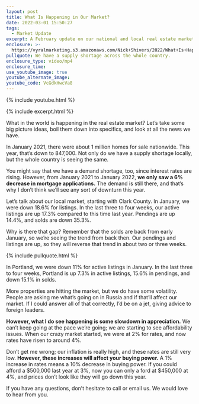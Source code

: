 ```yaml
---
layout: post
title: What Is Happening in Our Market?
date: 2022-03-01 15:50:27
tags:
  - Market Update
excerpt: A February update on our national and local real estate markets.
enclosure: >-
  https://vyralmarketing.s3.amazonaws.com/Nick+Shivers/2022/What+Is+Happening+in+Our+Market_.mp4
pullquote: We have a supply shortage across the whole country.
enclosure_type: video/mp4
enclosure_time:
use_youtube_image: true
youtube_alternate_image:
youtube_code: VcGdkHwcVa8
---
```

{% include youtube.html %}

{% include excerpt.html %}

What in the world is happening in the real estate market? Let’s take some big picture ideas, boil them down into specifics, and look at all the news we have.&nbsp;

In January 2021, there were about 1 million homes for sale nationwide. This year, that’s down to 847,000. Not only do we have a supply shortage locally, but the whole country is seeing the same.&nbsp;

You might say that we have a demand shortage, too, since interest rates are rising. However, from January 2021 to January 2022, **we only saw a 6% decrease in mortgage applications.** The demand is still there, and that’s why I don’t think we’ll see any sort of downturn this year.

Let’s talk about our local market, starting with Clark County. In January, we were down 18.6% for listings. In the last three to four weeks, our active listings are up 17.3% compared to this time last year. Pendings are up 14.4%, and solds are down 35.3%.&nbsp;

Why is there that gap? Remember that the solds are back from early January, so we’re seeing the trend from back then. Our pendings and listings are up, so they will reverse that trend in about two or three weeks.

{% include pullquote.html %}

In Portland, we were down 11% for active listings in January. In the last three to four weeks, Portland is up 7.3% in active listings, 15.6% in pendings, and down 15.1% in solds.&nbsp;

More properties are hitting the market, but we do have some volatility. People are asking me what’s going on in Russia and if that’ll affect our market. If I could answer all of that correctly, I’d be on a jet, giving advice to foreign leaders.&nbsp;

**However, what I do see happening is some slowdown in appreciation.** We can’t keep going at the pace we’re going; we are starting to see affordability issues. When our crazy market started, we were at 2% for rates, and now rates have risen to around 4%.&nbsp;

Don’t get me wrong; our inflation is really high, and these rates are still very low. **However, these increases will affect your buying power.** A 1% increase in rates means a 10% decrease in buying power. If you could afford a $500,000 last year at 3%, now you can only a ford at $450,000 at 4%, and prices don’t look like they will go down this year.

If you have any questions, don’t hesitate to call or email us. We would love to hear from you.
